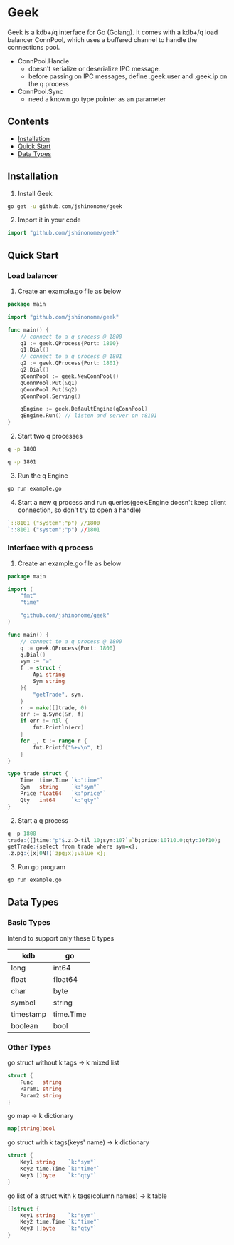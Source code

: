 # Geek

Geek is a kdb+/q interface for Go (Golang). It comes with a kdb+/q load balancer ConnPool, which uses a buffered channel to handle the connections pool.

-   ConnPool.Handle
    -   doesn't serialize or deserialize IPC message.
    -   before passing on IPC messages, define .geek.user and .geek.ip on the q process
-   ConnPool.Sync
    -   need a known go type pointer as an parameter

## Contents

-   [Installation](#installation)
-   [Quick Start](#quick-start)
-   [Data Types](#data-types)

## Installation

1. Install Geek

```sh
go get -u github.com/jshinonome/geek
```

2. Import it in your code

```go
import "github.com/jshinonome/geek"
```

## Quick Start

### Load balancer

1. Create an example.go file as below

```go
package main

import "github.com/jshinonome/geek"

func main() {
	// connect to a q process @ 1800
	q1 := geek.QProcess{Port: 1800}
	q1.Dial()
	// connect to a q process @ 1801
	q2 := geek.QProcess{Port: 1801}
	q2.Dial()
	qConnPool := geek.NewConnPool()
	qConnPool.Put(&q1)
	qConnPool.Put(&q2)
	qConnPool.Serving()

	qEngine := geek.DefaultEngine(qConnPool)
	qEngine.Run() // listen and server on :8101
}
```

2. Start two q processes

```sh
q -p 1800
```

```sh
q -p 1801
```

3. Run the q Engine

```sh
go run example.go
```

4. Start a new q process and run queries(geek.Engine doesn't keep client connection, so don't try to open a handle)

```q
`::8101 ("system";"p") //1800
`::8101 ("system";"p") //1801
```

### Interface with q process

1. Create an example.go file as below

```go
package main

import (
	"fmt"
	"time"

	"github.com/jshinonome/geek"
)

func main() {
	// connect to a q process @ 1800
	q := geek.QProcess{Port: 1800}
	q.Dial()
	sym := "a"
	f := struct {
		Api string
		Sym string
	}{
		"getTrade", sym,
	}
	r := make([]trade, 0)
	err := q.Sync(&r, f)
	if err != nil {
		fmt.Println(err)
	}
	for _, t := range r {
		fmt.Printf("%+v\n", t)
	}
}

type trade struct {
	Time  time.Time `k:"time"`
	Sym   string    `k:"sym"`
	Price float64   `k:"price"`
	Qty   int64     `k:"qty"`
}
```

2. Start a q process

```q
q -p 1800
trade:([]time:"p"$.z.D-til 10;sym:10?`a`b;price:10?10.0;qty:10?10);
getTrade:{select from trade where sym=x};
.z.pg:{[x]0N!(`zpg;x);value x};
```

3. Run go program

```sh
go run example.go
```

## Data Types

### Basic Types

Intend to support only these 6 types

| kdb       | go        |
| --------- | --------- |
| long      | int64     |
| float     | float64   |
| char      | byte      |
| symbol    | string    |
| timestamp | time.Time |
| boolean   | bool      |

### Other Types

go struct without k tags -> k mixed list

```go
struct {
	Func   string
	Param1 string
	Param2 string
}
```

go map -> k dictionary

```go
map[string]bool
```

go struct with k tags(keys' name) -> k dictionary

```go
struct {
	Key1 string    `k:"sym"`
	Key2 time.Time `k:"time"`
	Key3 []byte    `k:"qty"`
}
```

go list of a struct with k tags(column names) -> k table

```go
[]struct {
	Key1 string    `k:"sym"`
	Key2 time.Time `k:"time"`
	Key3 []byte    `k:"qty"`
}
```
